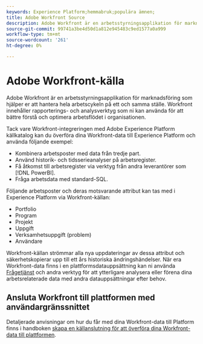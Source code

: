 ```yaml
---
keywords: Experience Platform;hemmabruk;populära ämnen;
title: Adobe Workfront Source
description: Adobe Workfront är en arbetsstyrningsapplikation för marknadsföring som hjälper er att hantera hela arbetscykeln på ett och samma ställe. Workfront innehåller rapporterings- och analysverktyg som ni kan använda för att bättre förstå och optimera arbetsflödet i organisationen.
source-git-commit: 99741a3be4d50d1a812e945483c9ed1577a0a999
workflow-type: tm+mt
source-wordcount: '261'
ht-degree: 0%

---
```


# Adobe Workfront-källa

Adobe Workfront är en arbetsstyrningsapplikation för marknadsföring som hjälper er att hantera hela arbetscykeln på ett och samma ställe. Workfront innehåller rapporterings- och analysverktyg som ni kan använda för att bättre förstå och optimera arbetsflödet i organisationen.

Tack vare Workfront-integreringen med Adobe Experience Platform källkatalog kan du överföra dina Workfront-data till Experience Platform och använda följande exempel:

* Kombinera arbetsposter med data från tredje part.
* Använd historik- och tidsserieanalyser på arbetsregister.
* Få åtkomst till arbetsregister via verktyg från andra leverantörer som [!DNL PowerBI].
* Fråga arbetsdata med standard-SQL.

Följande arbetsposter och deras motsvarande attribut kan tas med i Experience Platform via Workfront-källan:

* Portfolio
* Program
* Projekt
* Uppgift
* Verksamhetsuppgift (problem)
* Användare

Workfront-källan strömmar alla nya uppdateringar av dessa attribut och säkerhetskopierar upp till ett års historiska ändringshändelser. När era Workfront-data finns i en plattformsdatauppsättning kan ni använda [Frågetjänst](../../../query-service/home.md) och andra verktyg för att ytterligare analysera eller förena dina arbetsrelaterade data med andra datauppsättningar efter behov.

## Ansluta Workfront till plattformen med användargränssnittet

Detaljerade anvisningar om hur du får med dina Workfront-data till Platform finns i handboken [skapa en källanslutning för att överföra dina Workfront-data till plattformen](../../tutorials/ui/create/adobe-applications/workfront.md).